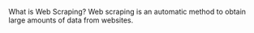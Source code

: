 What is Web Scraping?
Web scraping is an automatic method to obtain large amounts of data from websites.